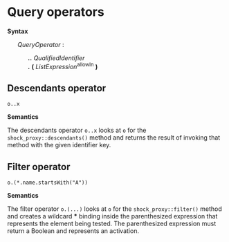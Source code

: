 # Query operators

**Syntax**

<ul>
    <i>QueryOperator</i> :
    <ul>
        <b>..</b> <i>QualifiedIdentifier</i><br>
        <b>.</b> <b>(</b> <i>ListExpression</i><sup>allowIn</sup> <b>)</b>
    </ul>
</ul>

## Descendants operator

```
o..x
```

**Semantics**

The descendants operator `o..x` looks at `o` for the `shock_proxy::descendants()` method and returns the result of invoking that method with the given identifier key.

## Filter operator

```
o.(*.name.startsWith("A"))
```

**Semantics**

The filter operator `o.(...)` looks at `o` for the `shock_proxy::filter()` method and creates a wildcard **\*** binding inside the parenthesized expression that represents the element being tested. The parenthesized expression must return a Boolean and represents an activation.
